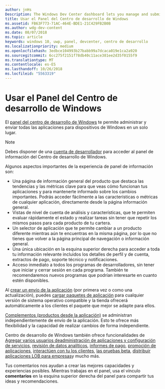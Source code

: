 ```yaml
---
author: jnHs
Description: The Windows Dev Center dashboard lets you manage and submit all of your apps for Windows devices in one place.
title: Usar el Panel del Centro de desarrollo de Windows
ms.assetid: FB63F773-71AC-464E-BDE1-21C429FB2B0B
ms.author: wdg-dev-content
ms.date: 08/07/2018
ms.topic: article
keywords: windows 10, uwp, panel, devcenter, centro de desarrollo
ms.localizationpriority: medium
ms.openlocfilehash: 3edbce104993b27babb99a7dcaca019e1ca2a920
ms.sourcegitcommit: 6cc275f2151f78db40c11ace381ee2d35f0155f9
ms.translationtype: MT
ms.contentlocale: es-ES
ms.lasthandoff: 10/26/2018
ms.locfileid: "5563319"
---
```

# <a name="using-the-windows-dev-center-dashboard"></a>Usar el Panel del Centro de desarrollo de Windows


El [panel del centro de desarrollo de Windows](https://partner.microsoft.com/dashboard) te permite administrar y enviar todas las aplicaciones para dispositivos de Windows en un solo lugar.

> [!NOTE]
> Debes disponer de una [cuenta de desarrollador](http://go.microsoft.com/fwlink/p/?LinkId=615100) para acceder al panel de información del Centro de desarrollo de Windows.

Algunos aspectos importantes de la experiencia de panel de información son:

- Una página de información general del producto que destaca las tendencias y las métricas clave para que veas cómo funcionan tus aplicaciones y para mantenerte informado sobre los cambios importantes. Podrás acceder fácilmente a las características o métricas de cualquier aplicación, directamente desde la página información general.
- Vistas de nivel de cuenta de análisis y características, que te permiten evaluar rápidamente el estado y realizar tareas sin tener que repetir los mismos pasos para cada producto de tu cartera.
- Un selector de aplicación que te permite cambiar a un producto diferente mientras aún te encuentras en la misma página, por lo que no tienes que volver a la página principal de navegación o información general.
- Una única ubicación en la esquina superior derecha para acceder a toda tu información relevante incluidos los detalles de perfil y de cuenta, extractos de pago, soporte técnico y notificaciones.
- Acceso inmediato a todos los programas de desarrolladores, sin tener que iniciar y cerrar sesión en cada programa. También te recomendaremos nuevos programas que podrían interesarte en cuanto estén disponibles.

Al [crear un envío de la aplicación](app-submissions.md) (por primera vez o como una actualización), puedes [cargar paquetes de aplicación](upload-app-packages.md) para cualquier versión de sistema operativo compatible y la tienda ofrecerá automáticamente a los clientes el paquete que mejor se adapte para ellos.

[Complementos (productos desde la aplicación)](add-on-submissions.md) se administran independientemente de envío de la aplicación. Esto te ofrece más flexibilidad y la capacidad de realizar cambios de forma independiente.

Centro de desarrollo de Windows también ofrece funcionalidades de [Agregar varios usuarios de](manage-account-users.md)[administración de aplicaciones y configuración de servicios](app-management-and-services.md), [revisión de datos analíticos](analytics.md), [informes de pago](payout-summary.md), [promoción de aplicaciones](attract-customers-and-promote-your-apps.md), [interactúen con tu los clientes](engage-with-your-customers.md), [las pruebas beta](beta-testing-and-targeted-distribution.md), [distribuir aplicaciones LOB para empresas](distribute-lob-apps-to-enterprises.md)y mucho más.

Tus comentarios nos ayudan a crear las mejores capacidades y experiencias posibles. Mientras trabajas en el panel, usa el vínculo **comentarios** en la esquina superior derecha del panel para compartir tus ideas y recomendaciones.


 

 




